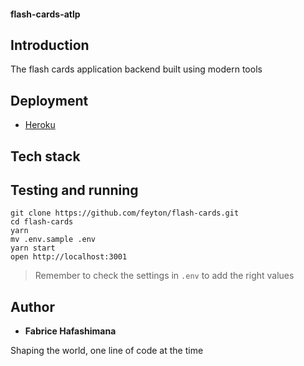 #### flash-cards-atlp


## Introduction
The flash cards application backend built using modern tools



## Deployment
- [Heroku](https://flash-cards-atlp.herokuapp.com)

## Tech stack

## Testing and running
```
git clone https://github.com/feyton/flash-cards.git
cd flash-cards
yarn 
mv .env.sample .env
yarn start
open http://localhost:3001
```
> Remember to check the settings in `.env` to add the right values

## Author
- **Fabrice Hafashimana**

<footer>
Shaping the world, one line of code at the time
</footer>